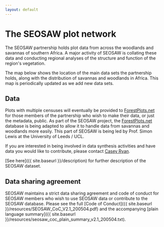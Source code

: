 ```yaml
---
layout: default
---
```


<link rel="stylesheet" href="{{ site.baseurl }}/css/MarkerCluster.css" />
<link rel="stylesheet" href="{{ site.baseurl }}/css/MarkerCluster.Default.css" />

# The SEOSAW plot network

The SEOSAW partnership holds plot data from across the woodlands and savannas of southern Africa. A major activity of SEOSAW is collating these data and conducting regional analyses of the structure and function of the region's vegetation.

The map below shows the location of the main data sets the partnership holds, along with the distribution of savannas and woodlands in Africa. This map is periodically updated as we add new data sets.

## Data

Plots with multiple censuses will eventually be provided to [ForestPlots.net](https://www.forestplots.net/) for those members of the partnership who wish to make their data, or just the metadata, public. As part of the SEOSAW project, the [ForestPlots.net](https://www.forestplots.net/) database is being adapted to allow it to handle data from savannas and woodlands more easily. This part of SEOSAW is being led by Prof. Simon Lewis at the University of Leeds / UCL.

If you are interested in being involved in data synthesis activities and have data you would like to contribute, please contact [Casey Ryan](mailto:casey.ryan@ed.ac.uk).

<div id="leaf-map"></div>

<script src="{{ site.baseurl }}/scripts/plot_loc.js"></script>
<script src="{{ site.baseurl }}/scripts/miombo_po.js"></script>
<script src="https://unpkg.com/leaflet@1.2.0/dist/leaflet.js"
	integrity="sha512-lInM/apFSqyy1o6s89K4iQUKg6ppXEgsVxT35HbzUupEVRh2Eu9Wdl4tHj7dZO0s1uvplcYGmt3498TtHq+log=="
	crossorigin=""></script>
<script src="{{ site.baseurl }}/scripts/leaf-map.js"></script>
<script src="{{ site.baseurl }}/scripts/leaflet.markercluster-src.js"></script>

[See here]({{ site.baseurl }}/description) for further description of the SEOSAW dataset.

## Data sharing agreement

SEOSAW maintains a strict data sharing agreement and code of conduct for SEOSAW members who wish to use SEOSAW data or contribute to the SEOSAW database. Please see the full [Code of Conduct]({{ site.baseurl }}/resources/SEOSAW_CoC_V2.1_200504.pdf) and the accompanying [plain language summary]({{ site.baseurl }}/resources/seosaw_coc_plain_summary_v2.1_200504.txt). 
